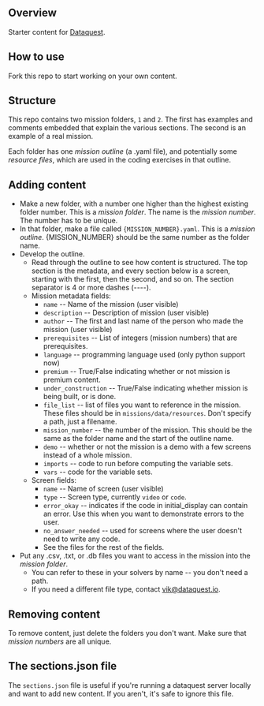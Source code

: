 Overview
-----------------

Starter content for [Dataquest](www.dataquest.io).

How to use
-----------------

Fork this repo to start working on your own content.

Structure
------------------

This repo contains two mission folders, `1` and `2`.  The first has examples and comments embedded that explain the various sections.  The second is an example of a real mission.

Each folder has one *mission outline* (a .yaml file), and potentially some *resource files*, which are used in the coding exercises in that outline.

Adding content
-----------------

* Make a new folder, with a number one higher than the highest existing folder number.  This is a *mission folder*.  The name is the *mission number*.  The number has to be unique.
* In that folder, make a file called `{MISSION_NUMBER}.yaml`.  This is a *mission outline*.  {MISSION_NUMBER} should be the same number as the folder name.
* Develop the outline.
    * Read through the outline to see how content is structured.  The top section is the metadata, and every section below is a screen, starting with the first, then the second, and so on.  The section separator is 4 or more dashes (----).
    * Mission metadata fields:
        * `name` -- Name of the mission (user visible)
        * `description` -- Description of mission (user visible)
        * `author` -- The first and last name of the person who made the mission (user visible)
        * `prerequisites` -- List of integers (mission numbers) that are prerequisites.
        * `language` -- programming language used (only python support now)
        * `premium` -- True/False indicating whether or not mission is premium content.
        * `under_construction` -- True/False indicating whether mission is being built, or is done.
        * `file_list` -- list of files you want to reference in the mission.  These files should be in `missions/data/resources`.  Don't specify a path, just a filename.
        * `mission_number` -- the number of the mission.  This should be the same as the folder name and the start of the outline name.
        * `demo` -- whether or not the mission is a demo with a few screens instead of a whole mission.
        * `imports` -- code to run before computing the variable sets.
        * `vars` -- code for the variable sets.
    * Screen fields:
        * `name` -- Name of screen (user visible)
        * `type` -- Screen type, currently `video` or `code`.
        * `error_okay` -- indicates if the code in initial_display can contain an error.  Use this when you want to demonstrate errors to the user.
        * `no_answer_needed` -- used for screens where the user doesn't need to write any code.
        * See the files for the rest of the fields.
* Put any .csv, .txt, or .db files you want to access in the mission into the *mission folder*.
    * You can refer to these in your solvers by name -- you don't need a path.
    * If you need a different file type, contact vik@dataquest.io.

Removing content
-------------------

To remove content, just delete the folders you don't want.  Make sure that *mission numbers* are all unique.

The sections.json file
--------------------

The `sections.json` file is useful if you're running a dataquest server locally and want to add new content.  If you aren't, it's safe to ignore this file.